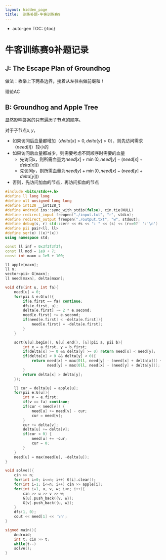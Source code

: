 ```yaml
---
layout: hidden_page
title:  训练补题-牛客训练赛9
---
```


* auto-gen TOC:
{:toc}


# 牛客训练赛9补题记录



## J: The Escape Plan of Groundhog

做法：枚举上下两条边界，接着从左往右做前缀和！

理论AC



## B: Groundhog and Apple Tree

显然影响答案的只有遍历子节点的顺序。

对于子节点$x,y$，

-   如果访问后血量都增加（$delta[x]>0,delta[y]>0$），则先访问需求（$need[i]$）较小的
-   如果访问后血量都减少，则需要考虑不同顺序时需要的血量
    -   先访问$x$，则所需血量为$need[x]+\min(0,need[y]-(need[x]+delta[x]))$
    -   先访问$y$，则所需血量为$need[y]+\min(0,need[x]-(need[y]+delta[y]))$
-   否则，先访问加血的节点，再访问扣血的节点

```c++
#include <bits/stdc++.h>
#define ll long long
#define ull unsigned long long
#define int128 __int128_t
#define Android ios::sync_with_stdio(false), cin.tie(NULL)
#define redirect_input freopen("./input.txt", "r", stdin);
#define redirect_output freopen("./output.txt", "w", stdout);
#define debug(s, r) std::cerr << #s << ": " << (s) << (r==0?' ':'\n')
#define pii pair<ll, ll>
#define sqr(x) ((x)*(x))
using namespace std;

const ll inf = 0x3f3f3f3f;
const ll mod = 1e9 + 7;
const int maxn = 1e5 + 100;

ll apple[maxn];
ll n;
vector<pii> G[maxn];
ll need[maxn], delta[maxn];

void dfs(int u, int fa){
    need[u] = 0;
    for(pii & e:G[u]){
        if(e.first == fa) continue;
        dfs(e.first, u);
        delta[e.first] -= 2 * e.second;
        need[e.first] += e.second;
        if(need[e.first] < -delta[e.first]){
            need[e.first] = -delta[e.first];
        }
    }

    sort(G[u].begin(), G[u].end(), [&](pii a, pii b){
        int x = a.first, y = b.first;
        if(delta[x] >= 0 && delta[y] >= 0) return need[x] < need[y];
        if(delta[x] < 0 && delta[y] < 0){
            return need[x] + max(0ll, need[y] - (need[x] + delta[x])) <
                   need[y] + max(0ll, need[x] - (need[y] + delta[y]));
        }
        return delta[x] > delta[y];
    });

    ll cur = delta[u] = apple[u];
    for(pii e:G[u]){
        int v = e.first;
        if(v == fa) continue;
        if(cur < need[v]) {
            need[u] += need[v] - cur;
            cur = need[v];
        }
        cur += delta[v];
        delta[u] += delta[v];
        if(cur < 0) {
            need[u] += -cur;
            cur = 0;
        }
    }
    need[u] = max(need[u], -delta[u]);
}

void solve(){
    cin >> n;
    for(int i=0; i<=n; i++) G[i].clear();
    for(int i=1; i<=n; i++) cin >> apple[i];
    for(int i=1, u, v, w; i<n; i++){
        cin >> u >> v >> w;
        G[u].push_back({v, w});
        G[v].push_back({u, w});
    }
    dfs(1, 0);
    cout << need[1] << '\n';
}

signed main(){
    Android;
    int t; cin >> t;
    while(t--)
    solve();
}
```

